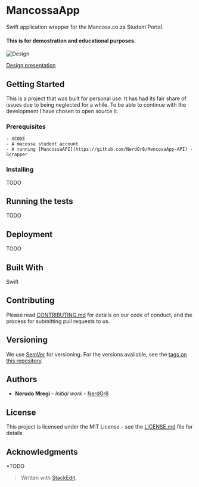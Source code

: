 # MancossaApp
Swift application wrapper for the Mancosa.co.za Student Portal.

#### This is for demostration and educational purposes.

![Design](https://mir-s3-cdn-cf.behance.net/project_modules/max_3840/0da42169185503.5b779f5d27096.png)

[Design presentation](https://www.behance.net/gallery/69185503/Mancosa-Concept-Student-Portal-App)
## Getting Started

This is a project that was built for personal use. It has had its fair share of issues due to being neglected for a while. To be able to continue with the development I have chosen to open source it.

### Prerequisites
```
- XCODE
- A macossa student account
- A running [MancossaAPI](https://github.com/NerdGr8/MancosaApp-API) - Scrapper
```

### Installing

TODO


## Running the tests

TODO

## Deployment

TODO

## Built With

Swift

## Contributing

Please read [CONTRIBUTING.md](https://gist.github.com/PurpleBooth/b24679402957c63ec426) for details on our code of conduct, and the process for submitting pull requests to us.

## Versioning

We use [SemVer](http://semver.org/) for versioning. For the versions available, see the [tags on this repository](https://github.com/your/project/tags). 

## Authors

* **Nerudo Mregi** - *Initial work* - [NerdGr8](https://github.com/nerdgr8)


## License

This project is licensed under the MIT License - see the [LICENSE.md](LICENSE.md) file for details

## Acknowledgments

*TODO

> Written with [StackEdit](https://stackedit.io/).
